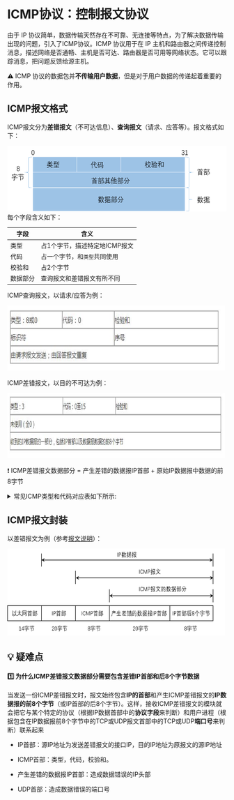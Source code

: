# ICMP协议：控制报文协议
由于 IP 协议简单，数据传输天然存在不可靠、无连接等特点，为了解决数据传输出现的问题，引入了ICMP协议。ICMP 协议用于在 IP 主机和路由器之间传递控制消息，描述网络是否通畅、主机是否可达、路由器是否可用等网络状态。它可以跟踪消息，把问题反馈给源主机。 
 
:warning:  ICMP 协议的数据包并**不传输用户数据**，但是对于用户数据的传递起着重要的作用。

## ICMP报文格式
ICMP报文分为**差错报文**（不可达信息）、**查询报文**（请求、应答等）。报文格式如下：
<div align=left><img width="550" height="150" src="./images/ICMP报文格式.png"/></div>  
每个字段含义如下： 
 
|字段|含义|
|-|-|
|类型|占1个字节，描述特定地ICMP报文|
|代码|占一个字节，和`类型`共同使用|
|校验和|占2个字节|
|数据部分|查询报文和差错报文有所不同|

ICMP查询报文，以请求/应答为例： 
<div align=left><img width="500" height="150" src="./images/ICMP请求-应答报文.JPG"/></div>

ICMP差错报文，以目的不可达为例： 
<div align=left><img width="500" height="150" src="./images/ICMP目的不可达报文.JPG"/></div>

:heavy_exclamation_mark: ICMP差错报文数据部分 = 产生差错的数据报IP首部 + 原始IP数据报中数据的前8字节

<details> 
<summary>常见ICMP类型和代码对应表如下所示:</summary> 

|类型		|代码		|含义|
|-|-|-|      
|0		|0		|回显应答（ping 应答）|    
|3		|0		|网络不可达|    
|3		|1		|主机不可达|   
|3		|2		|协议不可达 |   
|3		|3		|端口不可达  |  
|3		|4		|需要进行分片，但设置不分片位|    
|3		|5		|源站选路失败|     
|3		|6		|目的网络未知|  
|3		|7		|目的主机未知  
|3		|9		|目的网络被强制禁止  
|3		|10		|目的主机被强制禁止  
|3		|11		|由于服务类型 TOS，网络不可达  
|3		|12		|由于服务类型 TOS，主机不可达  
|3		|13		|由于过滤，通信被强制禁止|  
|3		|14		|主机越权  |
|3		|15		|优先中止失效  |
|4		|0		|源端被关闭（基本流控制）|  
|5		|0		|对网络重定向  |
|5		|1		|对主机重定向 | 
|5		|2		|对服务类型和网络重定向 | 
|5		|3		|对服务类型和主机重定向|  
|8		|0		|回显请求（ping 请求）|    
|9		|0		|路由器通告  |
|10		|0		|路由器请求  |
|11		|0		|传输期间生存时间为0|  
|11		|1		|在数据报组装期间生存时间为 0 | 
|12		|0		|坏的 IP 首部  |
|12		|1		|缺少必需的选项|  
|13		|0		|时间戳请求  |
|14		|0		|时间戳应答  |
|17		|0		|地址掩码请求  |
|18		|0		|地址掩码应答 | 
</details>  

## ICMP报文封装
 以差错报文为例（参考[报文说明](#ARP数据帧格式)）：
<div align=left><img width="500" height="200" src="./images/ICMP差错报文封装.png"/></div>

## :bulb:    疑难点
#### :one:  为什么ICMP差错报文数据部分需要包含差错IP首部和后8个字节数据  
<span id="报文说明"></span>当发送一份ICMP差错报文时，报文始终包含**IP的首部**和产生ICMP差错报文的**IP数据报的前8个字节**（或IP首部的后8个字节）。这样，接收ICMP差错报文的模块就会把它与某个特定的协议（根据IP数据首部中的**协议字段**来判断）和用户进程（根据包含在IP数据报前8个字节中的TCP或UDP报文首部中的TCP或UDP**端口号**来判断）联系起来

- IP首部：源IP地址为发送差错报文的接口IP，目的IP地址为原报文的源IP地址

- ICMP首部：类型，代码，校验和。

- 产生差错的数据报IP首部：造成数据错误的IP头部

- UDP首部：造成数据错误的端口号



